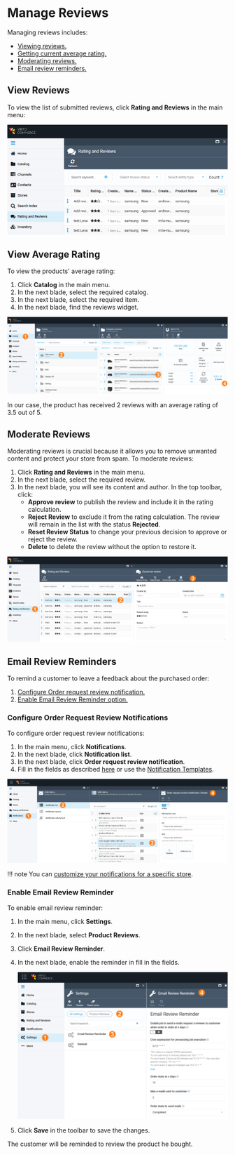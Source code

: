 # Manage Reviews

Managing reviews includes:

* [Viewing reviews.](managing-reviews.md#view-reviews)
* [Getting current average rating.](managing-reviews.md#view-average-rating)
* [Moderating reviews.](managing-reviews.md#moderate-reviews)
* [Email review reminders.](managing-reviews.md#email-review-reminders)

## View Reviews

To view the list of submitted reviews, click **Rating and Reviews** in the main menu:

![Review list](media/view-reviews-list.png)

## View Average Rating

To view the products' average rating:

1. Click **Catalog** in the main menu.
1. In the next blade, select the required catalog.
1. In the next blade, select the required item.
1. In the next blade, find the reviews widget.

![Average rating](media/average-rating.png)

In our case, the product has received 2 reviews with an average rating of 3.5 out of 5.

## Moderate Reviews

Moderating reviews is crucial because it allows you to remove unwanted content and protect your store from spam. To moderate reviews:

1. Click **Rating and Reviews** in the main menu.
1. In the next blade, select the required review.
1. In the next blade, you will see its content and author. In the top toolbar, click:
    * **Approve review** to publish the review and include it in the rating calculation.
    * **Reject Review** to exclude it from the rating calculation. The review will remain in the list with the status **Rejected**.
    * **Reset Review Status** to change your previous decision to approve or reject the review.
    * **Delete** to delete the review without the option to restore it. 

![Moderating reviews](media/moderating-ratings.png)

## Email Review Reminders

To remind a customer to leave a feedback about the purchased order:

1. [Configure Order request review notification.](managing-reviews.md#configure-order-request-review-notifications)
1. [Enable Email Review Reminder option.](managing-reviews.md#email-review-reminders)

### Configure Order Request Review Notifications

To configure order request review notifications:

1. In the main menu, click **Notifications**.
1. In the next blade, click **Notification list**.
1. In the next blade, click **Order request review notification**.
1. Fill in the fields as described [here](../notifications/notification-list.md#email-notifications) or use the [Notification Templates](../notifications/notification-templates.md).

![Customize notifications](media/customize-notification.png)

!!! note
    You can [customize your notifications for a specific store](../store/settings.md).

### Enable Email Review Reminder

To enable email review reminder:

1. In the main menu, click **Settings**.
1. In the next blade, select **Product Reviews**.
1. Click **Email Review Reminder**.
1. In the next blade, enable the reminder in fill in the fields.

    ![Set email reminder](media/set-email-reminder.png)

1. Click **Save** in the toolbar to save the changes.

The customer will be reminded to review the product he bought.